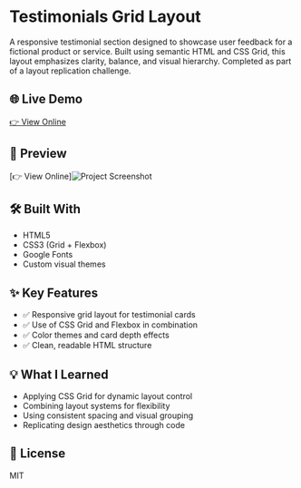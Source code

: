 # Testimonials Grid Layout

A responsive testimonial section designed to showcase user feedback for a fictional product or service. Built using semantic HTML and CSS Grid, this layout emphasizes clarity, balance, and visual hierarchy. Completed as part of a layout replication challenge.

## 🌐 Live Demo  
[👉 View Online](https://vanta-zjm.github.io/testimonials-grid-layout/index.html)

## 📸 Preview  
[👉 View Online]![Project Screenshot](assets/preview.jpeg)

## 🛠️ Built With
- HTML5
- CSS3 (Grid + Flexbox)
- Google Fonts
- Custom visual themes

## ✨ Key Features
- ✅ Responsive grid layout for testimonial cards
- ✅ Use of CSS Grid and Flexbox in combination
- ✅ Color themes and card depth effects
- ✅ Clean, readable HTML structure

## 💡 What I Learned
- Applying CSS Grid for dynamic layout control
- Combining layout systems for flexibility
- Using consistent spacing and visual grouping
- Replicating design aesthetics through code

## 📄 License
MIT
